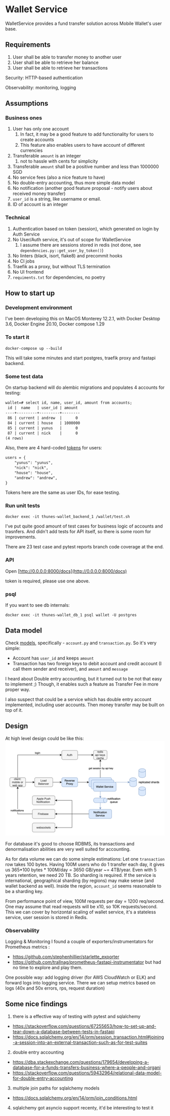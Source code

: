 # Wallet Service

WalletService provides a fund transfer solution across Mobile Wallet's user base.

## Requirements
1. User shall be able to transfer money to another user
2. User shall be able to retrieve her balance
3. User shall be able to retrieve her transactions

Security: HTTP-based authentication

Observability: monitoring, logging

## Assumptions

### Business ones

1. User has only one account
   1. In fact, it may be a good feature to add functionality for users to create accounts
   2. This feature also enables users to have account of different currencies
2. Transferable `amount` is an integer
   1. not to hassle with cents for simplicity
3. Transferable `amount` shall be a positive number and less than 1000000 SGD
4. No service fees (also a nice feature to have)
5. No double-entry accounting, thus more simple data model
6. No notification (another good feature proposal - notify users about received money transfer)
7. `user_id` is a string, like username or email.
8. ID of account is an integer

### Technical

1. Authentication based on token (session), which generated on login by Auth Service
2. No User/Auth service, it's out of scope for WalletService
   1. I assume there are sessions stored in redis (not done, see `dependencies.py::get_user_by_token()`)
3. No linters (black, isort, flake8) and precommit hooks
4. No CI jobs
5. Traefik as a proxy, but without TLS termination
6. No UI frontend
7. `requiments.txt` for dependencies, no poetry


## How to start up

### Development environment
I've been developing this on MacOS Monterey 12.2.1,
with Docker Desktop 3.6, Docker Engine 20.10, Docker compose 1.29

### To start it
```
docker-compose up --build
```

This will take some minutes and start postgres, traefik proxy and fastapi backend.

### Some test data
On startup backend will do alembic migrations and populates 4 accounts for testing:
```
wallet=# select id, name, user_id, amount from accounts;
 id |  name   | user_id | amount 
----+---------+---------+--------
 86 | current | andrew  |      0
 84 | current | house   | 1000000
 85 | current | yunus   |      0
 87 | current | nick    |      0
(4 rows)
```
Also, there are 4 hard-coded [tokens](./app/dependencies.py) for users:
```
users = {
    "yunus": "yunus",
    "nick": "nick",
    "house": "house",
    "andrew": "andrew",
}
```
Tokens here are the same as user IDs, for ease testing.

### Run unit tests
````
docker exec -it thunes-wallet_backend_1 /wallet/test.sh
````
I've put quite good amount of test cases for business logic of accounts and trasnfers.
And didn't add tests for API itself, so there is some room for improvements.

There are 23 test case and pytest reports branch code coverage at the end.

### API
Open [http://0.0.0.0:8000/docs](http://0.0.0.0:8000/docs)

token is required, please use one above.

### psql
If you want to see db internals:
```
docker exec -it thunes-wallet_db_1 psql wallet -U postgres
```

## Data model

Check [models](./app/models), specifically - `account.py` and `transaction.py`.
So it's very simple:
- Account has `user_id` and keeps `amount`
- Transaction has two foreign keys to debit account and credit account (I call them sender and receiver),
and `amount` and `message`

I heard about Double entry accounting, but it turned out to be not that easy to implement ;)
Though, it enables such a feature as Transfer Fee in more proper way.

I also suspect that could be a service which has double entry account implemented, including user accounts.
Then money transfer may be built on top of it.

## Design

At high level design could be like this:
![system-design](./system-design.png)

For database it's good to choose RDBMS, 
its transactions and denormalisation abilities are very well suited for accounting.

As for data volume we can do some simple estimations:
Let one `transaction` row takes 100 bytes.
Having 100M users who do 1 transfer each day, it gives us 365*100 bytes * 100M/day = 3650 GB/year ~= 4TB/year.
Even with 5 years retention, we need 20 TB.
So sharding is required.
If the service is international, geographical sharding (by regions) may make sense (and wallet backend as well).
Inside the region, `account_id` seems reasonable to be a sharding key.

From performance point of view, 100M requests per day = 1200 req/second.
One may assume that read requests will be x10, so 10K requests/second.
This we can cover by horizontal scaling of wallet service, it's a stateless service, user session is stored in Redis.


### Observability
Logging & Monitoring
I found a couple of exporters/instrumentators for Prometheus metrics :
- https://github.com/stephenhillier/starlette_exporter
- https://github.com/trallnag/prometheus-fastapi-instrumentator
but had no time to explore and play them.

One possible way: add logging driver (for AWS CloudWatch or ELK) and forward logs into logging service.
There we can setup metrics based on logs (40x and 50x errors, rps, request duration)

## Some nice findings
1. there is a effective way of testing with pytest and sqlalchemy
- https://stackoverflow.com/questions/67255653/how-to-set-up-and-tear-down-a-database-between-tests-in-fastapi
- https://docs.sqlalchemy.org/en/14/orm/session_transaction.html#joining-a-session-into-an-external-transaction-such-as-for-test-suites

2. double entry accounting
- https://dba.stackexchange.com/questions/179654/developing-a-database-for-a-funds-transfers-business-where-a-people-and-organi
- https://stackoverflow.com/questions/59432964/relational-data-model-for-double-entry-accounting

3. multiple join paths for sqlalchemy models
- https://docs.sqlalchemy.org/en/14/orm/join_conditions.html

4. sqlalchemy got asyncio support recenty, it'd be interesting to test it
